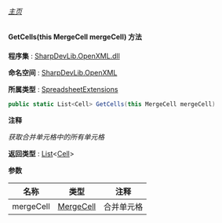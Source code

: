 ###### [主页](./Index.md "主页")

#### GetCells(this MergeCell mergeCell) 方法

**程序集** : [SharpDevLib.OpenXML.dll](./SharpDevLib.OpenXML.assembly.md "SharpDevLib.OpenXML.dll")

**命名空间** : [SharpDevLib.OpenXML](./SharpDevLib.OpenXML.namespace.md "SharpDevLib.OpenXML")

**所属类型** : [SpreadsheetExtensions](./SharpDevLib.OpenXML.SpreadsheetExtensions.md "SpreadsheetExtensions")

``` csharp
public static List<Cell> GetCells(this MergeCell mergeCell)
```

**注释**

*获取合并单元格中的所有单元格*



**返回类型** : [List](https://learn.microsoft.com/en-us/dotnet/api/system.collections.generic.list-1 "List")\<[Cell](https://learn.microsoft.com/en-us/dotnet/api/documentformat.openxml.spreadsheet.cell "Cell")\>


**参数**

|名称|类型|注释|
|---|---|---|
|mergeCell|[MergeCell](https://learn.microsoft.com/en-us/dotnet/api/documentformat.openxml.spreadsheet.mergecell "MergeCell")|合并单元格|


